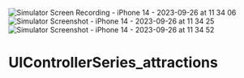 ![Simulator Screen Recording - iPhone 14 - 2023-09-26 at 11 34 06](https://github.com/Howewuwu/UIControllerSeries_attractions/assets/115788868/c2aac206-26c1-46e1-ab67-9388c9415dd1)
![Simulator Screenshot - iPhone 14 - 2023-09-26 at 11 34 25](https://github.com/Howewuwu/UIControllerSeries_attractions/assets/115788868/0e5573e0-9b24-43f6-9b31-d45acf0de4ef)
![Simulator Screenshot - iPhone 14 - 2023-09-26 at 11 34 52](https://github.com/Howewuwu/UIControllerSeries_attractions/assets/115788868/12017132-1758-4e67-805c-f66481c85d55)
# UIControllerSeries_attractions
